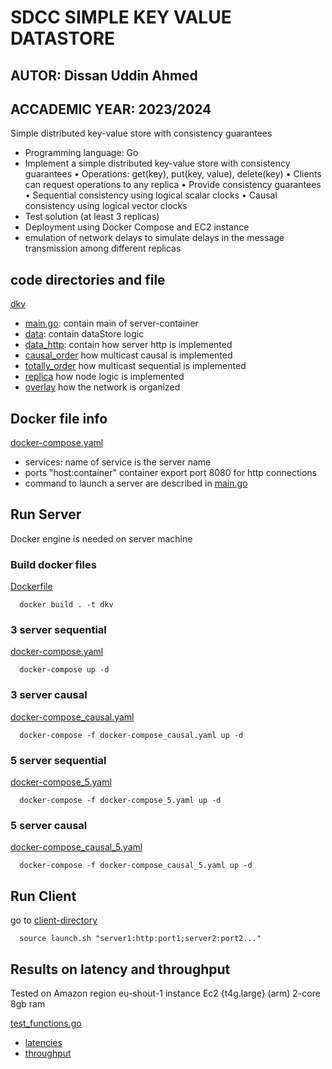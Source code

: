 # SDCC SIMPLE KEY VALUE DATASTORE
## AUTOR: Dissan Uddin Ahmed
## ACCADEMIC YEAR: 2023/2024

Simple distributed key-value store with consistency
guarantees
- Programming language: Go
- Implement a simple distributed key-value store with
  consistency guarantees
  • Operations: get(key), put(key, value), delete(key)
  • Clients can request operations to any replica
  • Provide consistency guarantees
  • Sequential consistency using logical scalar clocks
  • Causal consistency using logical vector clocks
- Test solution (at least 3 replicas)
- Deployment using Docker Compose and EC2 instance
- emulation of network delays to simulate delays
  in the message transmission among different replicas

## code directories and file
[dkv](dkv)
- [main.go](dkv/main.go): contain main of server-container
- [data](dkv/data): contain dataStore logic
- [data_http](dkv/data_http): contain how server http is implemented
- [causal_order](dkv/dkv_order/causal_order) how multicast causal is implemented
- [totally_order](dkv/dkv_order/totally_order) how multicast sequential is implemented
- [replica](dkv/replica) how node logic is implemented
- [overlay](dkv/overlay) how the network is organized
## Docker file info

[docker-compose.yaml](docker-compose.yaml)

- services: name of service is the server name
- ports "host:container" container export port 8080 for http connections
- command to launch a server are described in [main.go](dkv/main.go)
  

## Run Server

Docker engine is needed on server machine

### Build docker files
[Dockerfile](Dockerfile)
```
  docker build . -t dkv 
```

### 3 server sequential 
[docker-compose.yaml](docker-compose.yaml)
```
  docker-compose up -d 
```

### 3 server causal
[docker-compose_causal.yaml](docker-compose_causal.yaml)
```
  docker-compose -f docker-compose_causal.yaml up -d 
```

### 5 server sequential
[docker-compose_5.yaml](docker-compose_5.yaml)
```
  docker-compose -f docker-compose_5.yaml up -d 
```

### 5 server causal
[docker-compose_causal_5.yaml](docker-compose_causal_5.yaml)
```
  docker-compose -f docker-compose_causal_5.yaml up -d 
```

## Run Client
go to
[client-directory](client)

```
  source launch.sh "server1:http:port1;server2:port2..." 
```

## Results on latency and throughput

Tested on Amazon region eu-shout-1
instance Ec2 {t4g.large} (arm) 2-core 8gb ram

[test_functions.go](client/test_dkv/test_functions.go)

- [latencies](client/resources/results/test_latencies)
- [throughput](client/resources/results/test_throughput)